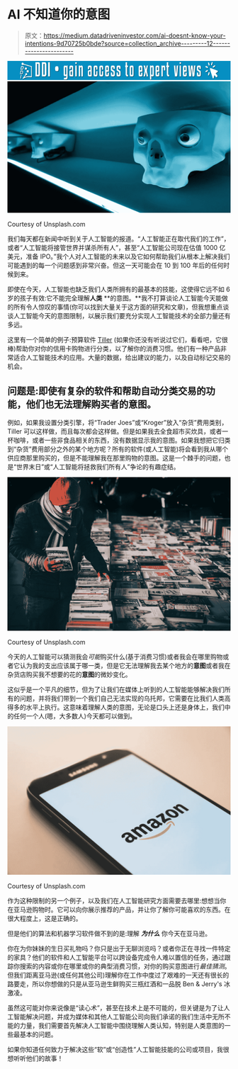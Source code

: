 # AI 不知道你的意图

> 原文：<https://medium.datadriveninvestor.com/ai-doesnt-know-your-intentions-9d70725b0bde?source=collection_archive---------12----------------------->

[![](img/7aa0409c1419889ecbba14b032ff721a.png)](http://www.track.datadriveninvestor.com/1B9E)![](img/bfc2278fb51eee9ff692273fd50c40c4.png)

Courtesy of Unsplash.com

我们每天都在新闻中听到关于人工智能的报道。“人工智能正在取代我们的工作”，或者“人工智能将接管世界并谋杀所有人”，甚至“人工智能公司现在估值 1000 亿美元，准备 IPO。”我个人对人工智能的未来以及它如何帮助我们从根本上解决我们可能遇到的每一个问题感到非常兴奋。但这一天可能会在 10 到 100 年后的任何时候到来。

即使在今天，人工智能也缺乏我们人类所拥有的最基本的技能，这使得它远不如 6 岁的孩子有效:它不能完全理解**人类** **的意图。**我不打算谈论人工智能今天能做的所有令人惊叹的事情(你可以找到大量关于这方面的研究和文章)，但我想重点谈谈人工智能今天的意图限制，以展示我们要充分实现人工智能技术的全部力量还有多远。

这里有一个简单的例子:预算软件 [Tiller](https://www.tillerhq.com/) (如果你还没有听说过它们，看看吧，它很棒)帮助你对你的信用卡购物进行分类，以了解你的消费习惯。他们有一种产品非常适合人工智能技术的应用。大量的数据，给出建议的能力，以及自动标记交易的机会。

## 问题是:即使有复杂的软件和帮助自动分类交易的功能，他们也无法理解购买者的意图。

例如，如果我设置分类引擎，将“Trader Joes”或“Kroger”放入“杂货”费用类别，Tiller 可以这样做，而且每次都会这样做。但是如果我去全食超市买炊具，或者一杯咖啡，或者一些非食品相关的东西，没有数据显示我的意图。如果我想把它归类到“杂货”费用部分之外的某个地方呢？所有的软件(或人工智能)将会看到我从哪个供应商那里购买的，但是不能理解我在那里购物的意图。这是一个棘手的问题，也是“世界末日”或“人工智能将拯救我们所有人”争论的有趣症结。

![](img/8ed3737563c4899f4c884a40ce77a613.png)

Courtesy of Unsplash.com

今天的人工智能可以猜测我会*可能*购买什么(基于消费习惯)或者我会在哪里购物或者它认为我的支出应该属于哪一类，但是它无法理解我去某个地方的**意图**或者我在杂货店购买我不想要的花的**意图**的微妙变化。

这似乎是一个平凡的细节，但为了让我们在媒体上听到的人工智能能够解决我们所有的问题，并将我们带到一个我们自己无法实现的乌托邦，它需要在比我们人类高得多的水平上执行。这意味着理解人类的意图，无论是口头上还是身体上，我们中的任何一个人(嗯，大多数人)今天都可以做到。

![](img/81f5479522c2d488ad67d2054741e8c3.png)

Courtesy of Unsplash.com

作为这种限制的另一个例子，以及我们在人工智能研究方面需要去哪里:想想当你在亚马逊购物时。它可以向你展示推荐的产品，并让你了解你可能喜欢的东西。在很大程度上，这是正确的。

但是他们的算法和机器学习软件做不到的是:理解 ***为什么*** 你今天在亚马逊。

你在为你妹妹的生日买礼物吗？你只是出于无聊浏览吗？或者你正在寻找一件特定的家具？他们的软件和人工智能平台可以跨设备完成令人难以置信的任务，通过跟踪你搜索的内容或你在哪里或你的典型消费习惯，对你的购买意图进行*最佳猜测*。但我们距离亚马逊(或任何其他公司)理解你在工作中度过了艰难的一天还有很长的路要走，所以你想做的只是从亚马逊生鲜购买三瓶红酒和一品脱 Ben & Jerry's 冰激凌。

虽然这可能对你来说像是“读心术”，甚至在技术上是不可能的，但关键是为了让人工智能解决问题，并成为媒体和其他人工智能公司向我们承诺的我们生活中无所不能的力量，我们需要首先解决人工智能中围绕理解人类认知，特别是人类意图的一些最基本的问题。

如果你知道任何致力于解决这些“软”或“创造性”人工智能技能的公司或项目，我很想听听他们的故事！